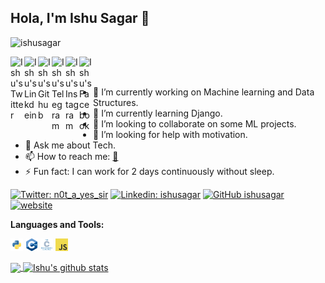 ## Hola, I'm Ishu Sagar 👋

<p align="left"> <img src="https://komarev.com/ghpvc/?username=ishusagar&label=Views&color=blue&style=plastic" alt="ishusagar" /> </p>

<a href="https://twitter.com/n0t_a_yes_sir">
  <img align="left" alt="Ishu's Twitter" width="22px" src="https://cdn.jsdelivr.net/npm/simple-icons@v3/icons/twitter.svg" />
</a>
<a href="https://linkedin.com/in/ishusagar">
  <img align="left" alt="Ishu's Linkdein" width="22px" src="https://cdn.jsdelivr.net/npm/simple-icons@v3/icons/linkedin.svg" />
</a>
<a href="https://github.com/ishusagar">
  <img align="left" alt="Ishu's Github" width="22px" src="https://cdn.jsdelivr.net/npm/simple-icons@v3/icons/github.svg" />
</a>
<a href="https://t.me/bourbonandpoorchoices">
  <img align="left" alt="Ishu's Telegram" width="22px" src="https://cdn.jsdelivr.net/npm/simple-icons@v3/icons/telegram.svg" />
</a>
<a href="https://instagram.com/bourbonnandpoorchoices/">
  <img align="left" alt="Ishu's Instagram" width="22px" src="https://cdn.jsdelivr.net/npm/simple-icons@v3/icons/instagram.svg" />
</a>
<a href="https://www.facebook.com/ishusagar/">
  <img align="left" alt="Ishu's Facebook" width="22px" src="https://cdn.jsdelivr.net/npm/simple-icons@v3/icons/facebook.svg" />
</a>


<br/>
<br/>


- 🔭 I’m currently working on Machine learning and Data Structures.
- 🌱 I’m currently learning Django.
- 👯 I’m looking to collaborate on some ML projects.
- 🤔 I’m looking for help with motivation.
- 💬 Ask me about Tech.
- 📫 How to reach me: [📧](mailto:ishusagar101@gmail.com)
- ⚡ Fun fact: I can work for 2 days continuously without sleep.

[![Twitter: n0t_a_yes_sir](https://img.shields.io/twitter/follow/n0t_a_yes_sir?style=social)](https://twitter.com/n0t_a_yes_sir)
[![Linkedin: ishusagar](https://img.shields.io/badge/-ishusagar-blue?style=flat-square&logo=Linkedin&logoColor=white&link=https://www.linkedin.com/in/ishusagar/)](https://www.linkedin.com/in/ishusagar/)
[![GitHub ishusagar](https://img.shields.io/github/followers/ishusagar?label=follow&style=social)](https://github.com/ishusagar)
[![website]()]()


**Languages and Tools:**  

<code><img height="20" src="https://raw.githubusercontent.com/github/explore/80688e429a7d4ef2fca1e82350fe8e3517d3494d/topics/python/python.png"></code>
<code><img height="20" src="https://raw.githubusercontent.com/github/explore/80688e429a7d4ef2fca1e82350fe8e3517d3494d/topics/cpp/cpp.png"></code>
<code><img height="20" src="https://raw.githubusercontent.com/github/explore/80688e429a7d4ef2fca1e82350fe8e3517d3494d/topics/c/c.png"></code>
<code><img height="20" src="https://raw.githubusercontent.com/github/explore/80688e429a7d4ef2fca1e82350fe8e3517d3494d/topics/javascript/javascript.png"></code>


<a href="https://github.com/ishusagar">
  <img align="center" src="https://github-readme-stats.vercel.app/api/top-langs/?username=ishusagar&theme=dark"/>
</a>
<a href="https://github.com/ishusagar">
 <img align="center" src="https://github-readme-stats.vercel.app/api?username=ishusagar&show_icons=true&theme=dark&line_height=27" alt="Ishu's github stats"/>


<div align="center">


</div>
